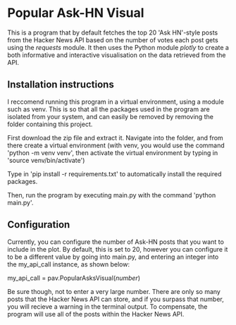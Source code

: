 # Popular Ask-HN Visual 

This is a program that by default fetches the top 20 'Ask HN'-style posts from the Hacker News API based on the number of votes each post gets using the *requests* module. It then uses the Python module *plotly* to create a both informative and interactive visualisation on the data retrieved from the API.

## Installation instructions

I reccomend running this program in a virtual environment, using a module such as venv. This is so that all the packages used in the program are isolated from your system, and can easily be removed by removing the folder containing this project.

First download the zip file and extract it. Navigate into the folder, and from there create a virtual environment (with venv, you would use the command 'python -m venv venv', then activate the virtual environment by typing in 'source venv/bin/activate')

Type in 'pip install -r requirements.txt' to automatically install the required packages.

Then, run the program by executing main.py with the command 'python main.py'.

## Configuration

Currently, you can configure the number of Ask-HN posts that you want to include in the plot. By default, this is set to 20, however you can configure it to be a different value by going into main.py, and entering an integer into the my_api_call instance, as shown below:

my_api_call = pav.PopularAsksVisual(*number*)

Be sure though, not to enter a very large number. There are only so many posts that the Hacker News API can store, and if you surpass that number, you will recieve a warning in the terminal output. To compensate, the program will use all of the posts within the Hacker News API.
